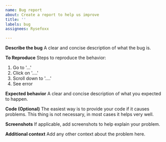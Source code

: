 ```yaml
---
name: Bug report
about: Create a report to help us improve
title: ''
labels: bug
assignees: Rysefoxx

---
```


**Describe the bug**
A clear and concise description of what the bug is.

**To Reproduce**
Steps to reproduce the behavior:
1. Go to '...'
2. Click on '....'
3. Scroll down to '....'
4. See error

**Expected behavior**
A clear and concise description of what you expected to happen.

**Code (Optional)**
The easiest way is to provide your code if it causes problems. This thing is not necessary, in most cases it helps very well.

**Screenshots**
If applicable, add screenshots to help explain your problem.

**Additional context**
Add any other context about the problem here.

